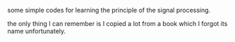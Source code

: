 some simple codes for learning the principle of the signal processing.

the only thing I can remember is I copied a lot from a book which I forgot its name unfortunately. 
